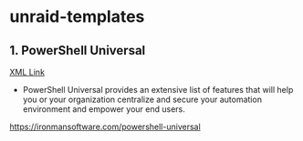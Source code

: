 # unraid-templates

## 1. PowerShell Universal 
[XML Link](https://github.com/mikedhanson/unraid-templates/blob/main/PowerShellUniversal/powershelluniversal.xml)

* PowerShell Universal provides an extensive list of features that will help you or your organization centralize and secure your automation environment and empower your end users.

https://ironmansoftware.com/powershell-universal
